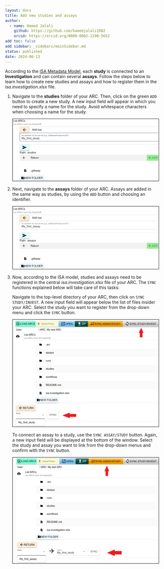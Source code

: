 ```yaml
---
layout: docs
title: Add new studies and assays
author:
  - name: Hamed Jalali
    github: https://github.com/hamedjalali1982
    orcid: https://orcid.org/0000-0002-1190-5652
add toc: false
add sidebar: _sidebars/mainSidebar.md
status: published
date: 2024-06-13
---
```


According to the  [ISA Metadata Model](https://www.nfdi4plants.de/nfdi4plants.knowledgebase/docs/ArcCommanderManual/arc_isa.html), each **study** is connected to an **Investigation** and can contain several **assays**. Follow the steps below to learn how to create new studies and assays and how to register them in the _isa.investigation.xlsx_ file.  

1. Navigate to the **studies** folder of your ARC. Then, click on the green `ADD` button to create a new study. A new input field will appear in which you need to specify a name for the study. Avoid whitespace characters when choosing a name for the study.

    <p float="center">
        <img src="./img/05_uploading_files/add_study.png" width="500" style="border: 1px solid  black;" /> 
    </p>

2. Next, navigate to the **assays** folder of your ARC. Assays are added in the same way as studies, by using the `ADD` button and choosing an identifier.

    <p float="center">
        <img src="./img/05_uploading_files/add_assay.png" width="500" style="border: 1px solid  black;" />
    </p>

3. Now, according to the ISA model, studies and assays need to be registered in the central _isa.investigation.xlsx_ file of your ARC. The `SYNC` functions explained below will take care of this tasks:

    Navigate to the top-level directory of your ARC, then click on `SYNC STUDY/INVEST`. A new input field will appear below the list of files insider your ARC. Select the study you want to register from the drop-down menu and click the `SYNC` button.
    
    <p float="center">
        <img src="./img/05_uploading_files/sync_study.png" width="500" style="border: 1px solid  black;"  /> 
    </p>

    To connect an assay to a study, use the `SYNC ASSAY/STUDY` button. Again, a new input field will be displayed at the bottom of the window. Select the study and assay you want to link from the drop-down menus and confirm with the `SYNC` button.

    <p float="center">
    <img src="./img/05_uploading_files/sync_assay.png" width="500" style="border: 1px solid  black;"/>
    </p>
